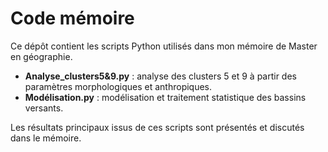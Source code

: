 # Code mémoire

Ce dépôt contient les scripts Python utilisés dans mon mémoire de Master en géographie.  
- **Analyse_clusters5&9.py** : analyse des clusters 5 et 9 à partir des paramètres morphologiques et anthropiques.  
- **Modélisation.py** : modélisation et traitement statistique des bassins versants.  

Les résultats principaux issus de ces scripts sont présentés et discutés dans le mémoire.
